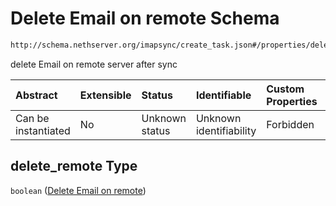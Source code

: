 # Delete Email on remote Schema

```txt
http://schema.nethserver.org/imapsync/create_task.json#/properties/delete_remote
```

delete Email on remote server after sync

| Abstract            | Extensible | Status         | Identifiable            | Custom Properties | Additional Properties | Access Restrictions | Defined In                                                              |
| :------------------ | :--------- | :------------- | :---------------------- | :---------------- | :-------------------- | :------------------ | :---------------------------------------------------------------------- |
| Can be instantiated | No         | Unknown status | Unknown identifiability | Forbidden         | Allowed               | none                | [create\_task.json\*](imapsync/create_task.json "open original schema") |

## delete\_remote Type

`boolean` ([Delete Email on remote](create_task-properties-delete-email-on-remote.md))
